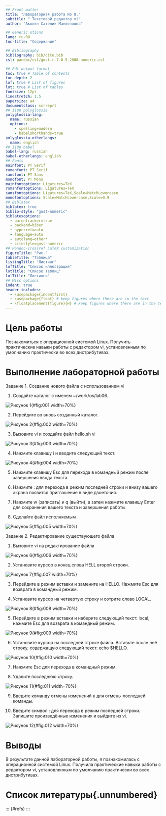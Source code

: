 ```yaml
---
## Front matter
title: "Лабораторная работа No 8."
subtitle: " Текстовой редактор vi"
author: "Акопян Сатеник Манвеловна"

## Generic otions
lang: ru-RU
toc-title: "Содержание"

## Bibliography
bibliography: bib/cite.bib
csl: pandoc/csl/gost-r-7-0-5-2008-numeric.csl

## Pdf output format
toc: true # Table of contents
toc-depth: 2
lof: true # List of figures
lot: true # List of tables
fontsize: 12pt
linestretch: 1.5
papersize: a4
documentclass: scrreprt
## I18n polyglossia
polyglossia-lang:
  name: russian
  options:
	- spelling=modern
	- babelshorthands=true
polyglossia-otherlangs:
  name: english
## I18n babel
babel-lang: russian
babel-otherlangs: english
## Fonts
mainfont: PT Serif
romanfont: PT Serif
sansfont: PT Sans
monofont: PT Mono
mainfontoptions: Ligatures=TeX
romanfontoptions: Ligatures=TeX
sansfontoptions: Ligatures=TeX,Scale=MatchLowercase
monofontoptions: Scale=MatchLowercase,Scale=0.9
## Biblatex
biblatex: true
biblio-style: "gost-numeric"
biblatexoptions:
  - parentracker=true
  - backend=biber
  - hyperref=auto
  - language=auto
  - autolang=other*
  - citestyle=gost-numeric
## Pandoc-crossref LaTeX customization
figureTitle: "Рис."
tableTitle: "Таблица"
listingTitle: "Листинг"
lofTitle: "Список иллюстраций"
lotTitle: "Список таблиц"
lolTitle: "Листинги"
## Misc options
indent: true
header-includes:
  - \usepackage{indentfirst}
  - \usepackage{float} # keep figures where there are in the text
  - \floatplacement{figure}{H} # keep figures where there are in the text
---
```


# Цель работы

Познакомиться с операционной системой Linux. Получить практические навыки работы с редактором vi, установленным по умолчанию практически во всех дистрибутивах.

# Выполнение лабораторной работы

Задание 1. Создание нового файла с использованием vi

1. Создайте каталог с именем ~/work/os/lab06.

![Рисунок 1](image/1.png){#fig:001 width=70%}

2. Перейдите во вновь созданный каталог.

![Рисунок 2](image/2.png){#fig:002 width=70%}

3. Вызовите vi и создайте файл hello.sh vi 

![Рисунок 3](image/3.png){#fig:003 width=70%}

4. Нажмите клавишу i и вводите следующий текст.

![Рисунок 4](image/4.png){#fig:004 width=70%}

5. Нажмите клавишу Esc для перехода в командный режим после завершения ввода
текста.

6. Нажмите : для перехода в режим последней строки и внизу вашего экрана появится
приглашение в виде двоеточия.

7. Нажмите w (записать) и q (выйти), а затем нажмите клавишу Enter для сохранения
вашего текста и завершения работы.

8. Сделайте файл исполняемым

![Рисунок 5](image/5.png){#fig:005 width=70%}

Задание 2. Редактирование существующего файла

1. Вызовите vi на редактирование файла

![Рисунок 6](image/6.png){#fig:006 width=70%}

2. Установите курсор в конец слова HELL второй строки.

![Рисунок 7](image/7.png){#fig:007 width=70%}

3. Перейдите в режим вставки и замените на HELLO. Нажмите Esc для возврата в командный режим.

4. Установите курсор на четвертую строку и сотрите слово LOCAL.

![Рисунок 8](image/8.png){#fig:008 width=70%}

5. Перейдите в режим вставки и наберите следующий текст: local, нажмите Esc для возврата в командный режим.

![Рисунок 9](image/9.png){#fig:009 width=70%}

6. Установите курсор на последней строке файла. Вставьте после неё строку, содержащую
следующий текст: echo $HELLO.

![Рисунок 10](image/11.png){#fig:010 width=70%}

7. Нажмите Esc для перехода в командный режим.

8. Удалите последнюю строку.

![Рисунок 11](image/10.png){#fig:011 width=70%}

9. Введите команду отмены изменений u для отмены последней команды.

10. Введите символ : для перехода в режим последней строки. Запишите произведённые
изменения и выйдите из vi.

![Рисунок 12](image/12.png){#fig:012 width=70%}

# Выводы

В результате данной лабораторной работы, я познакомилась с операционной системой Linux. Получила практические навыки работы с редактором vi, установленным по умолчанию практически во всех дистрибутивах.

# Список литературы{.unnumbered}

::: {#refs}
:::
